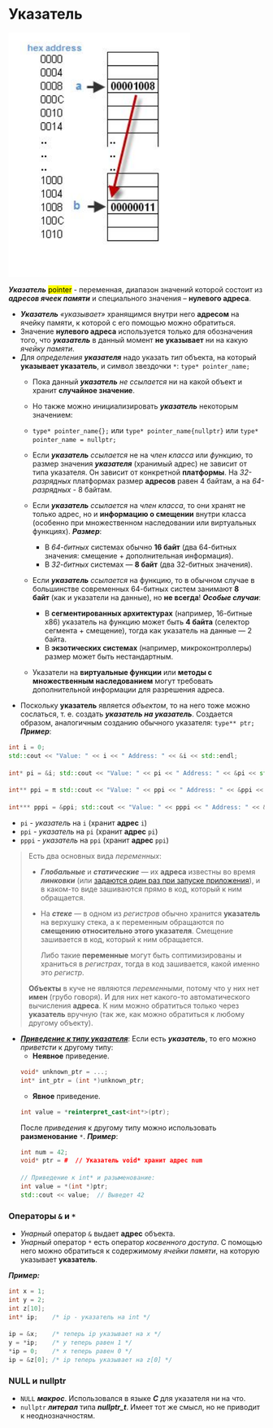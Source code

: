 # Указатель
![Указатели](./src/pointer.png)

***Указатель*** <mark>pointer</mark> - переменная, диапазон значений которой состоит из ***адресов ячеек памяти*** и специального значения – **нулевого адреса**.
- ***Указатель*** *«указывает»* хранящимся внутри него **адресом** на ячейку памяти, к которой с его помощью можно обратиться.
- Значение **нулевого адреса** используется только для обозначения того, что ***указатель*** в данный момент **не указывает** ни на какую *ячейку памяти*.
- Для *определения* ***указателя*** надо указать *тип* объекта, на который **указывает указатель**, и символ звездочки `*`:
	`type* pointer_name;`
	- Пока данный ***указатель*** *не ссылается* ни на какой объект и хранит **случайное значение**.
	 - Но также можно инициализировать ***указатель*** некоторым значением:
	 - `type* pointer_name{};` или `type* pointer_name{nullptr}` или `type* pointer_name = nullptr;`
	 - Если ***указатель*** *ссылается* не на *член класса* или *функцию*, то размер значения ***указателя*** (хранимый адрес) не зависит от типа указателя. Он зависит от конкретной **платформы**. На *32-разрядных* платформах размер **адресов** равен 4 байтам, а на *64-разрядных* - 8 байтам.
	- Если ***указатель*** *ссылается* на *член класса*, то они хранят не только адрес, но и **информацию о смещении** внутри класса (особенно при множественном наследовании или виртуальных функциях).
		***Размер***:
		- В *64-битных* системах обычно **16 байт** (два 64-битных значения: смещение + дополнительная информация).   
		- В *32-битных* системах — **8 байт** (два 32-битных значения).
	- Если ***указатель*** *ссылается* на функцию, то в обычном случае в большинстве современных 64-битных систем занимают **8 байт** (как и указатели на данные), но **не всегда**!
		***Особые случаи***:
		 - В **сегментированных архитектурах** (например, 16-битные x86) указатель на функцию может быть **4 байта** (селектор сегмента + смещение), тогда как указатель на данные — 2 байта.
	    - В **экзотических системах** (например, микроконтроллеры) размер может быть нестандартным.
        
    - Указатели на **виртуальные функции** или **методы с множественным наследованием** могут требовать дополнительной информации для разрешения адреса.
- Поскольку **указатель** является *объектом*, то на него тоже можно сослаться, т. е. создать ***указатель на указатель***.
	Создается образом, аналогичным созданию обычного указателя:
	`type** ptr;`
	***Пример***:
	
```Cpp
int i = 0;
std::cout << "Value: " << i << " Address: " << &i << std::endl;

int* pi = &i; std::cout << "Value: " << pi << " Address: " << &pi << std::endl;

int** ppi = π std::cout << "Value: " << ppi << " Address: " << &ppi << std::endl;

int*** pppi = &ppi; std::cout << "Value: " << pppi << " Address: " << &pppi << std::endl;
```
- `pi` - *указатель* на `i` (хранит **адрес** `i`)
- `ppi` - *указатель* на `pi` (хранит **адрес** `pi`)
- `pppi` - *указатель* на `ppi` (хранит **адрес** `ppi`)

> Есть два основных вида _переменных_:
> - ***Глобальные*** и ***статические*** — их **адреса** известны во время ***линковки*** (или [задаются один раз при запуске приложения](https://en.wikipedia.org/wiki/Relocation_(computing)#Load-time)), и в каком-то виде зашиваются прямо в код, который к ним обращается.
> - На ***стеке*** — в одном из *регистров* обычно хранится **указатель** на верхушку стека, а к переменным обращаются по **смещению относительно этого указателя**. Смещение зашивается в код, который к ним обращается.
>  
> 	Либо такие **переменные** могут быть соптимизированы и храниться в *регистрах*, тогда в код зашивается, какой именно это *регистр*.
>  
> **Объекты** в куче не являются *переменными*, потому что у них нет **имен** (грубо говоря). И для них нет какого-то автоматического вычисления **адреса**. К ним можно обратиться только через **указатель** вручную (так же, как можно обратиться к любому другому объекту).

- ***<u>Приведение к типу указателя</u>***:
	Если есть ***указатель***, то его можно *приветсти* к другому типу:
	-  **Неявное** приведение.
	```Cpp
	void* unknown_ptr = ...;
	int* int_ptr = (int *)unknown_ptr;
	```
	- **Явное** приведение.
	```Cpp
	int value = *reinterpret_cast<int*>(ptr);
	```
	После *приведения* к другому типу можно использовать **раизменование** `*`.
	***Пример***:
	```Cpp
	int num = 42;
	void* ptr = #  // Указатель void* хранит адрес num
	
	// Приведение к int* и разыменование:
	int value = *(int *)ptr;
	std::cout << value;  // Выведет 42
	```

### Операторы `&` и `*`
- *Унарный* оператор `&` выдает **адрес** объекта.
- *Унарный* оператор `*` есть оператор *косвенного доступа*.
	С помощью него можно обратиться к содержимому *ячейки памяти*, на которую указывает **указатель**.

***Пример:***
```Cpp
int x = 1;
int y = 2;
int z[10];
int* ip;    /* ip - указатель на int */

ip = &x;    /* теперь ip указывает на x */
y = *ip;    /* y теперь равен 1 */
*ip = 0;    /* x теперь равен 0 */
ip = &z[0]; /* ip теперь указывает на z[0] */
```


### NULL и nullptr
- `NULL` ***макрос***. Использовался в языке ***С*** для указателя ни на что.
- `nullptr` ***литерал*** типа ***nullptr_t***. Имеет тот же смысл, но не приводит к неоднозначностям.
